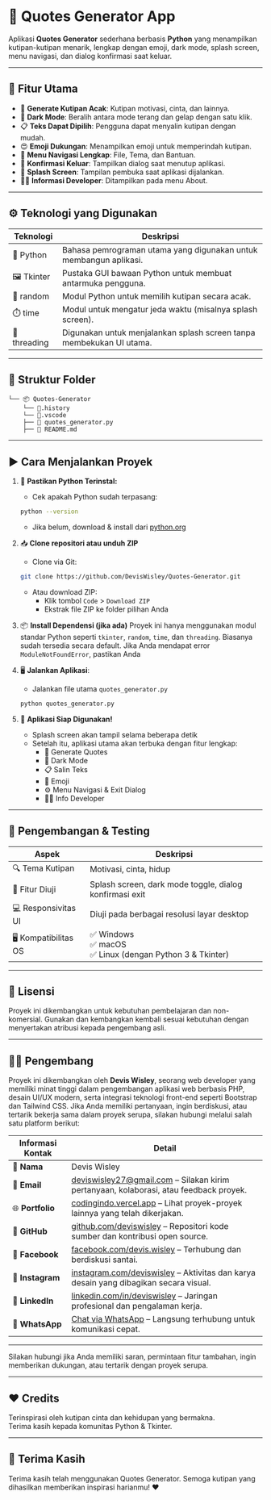 # 💬 Quotes Generator App

Aplikasi **Quotes Generator** sederhana berbasis **Python** yang menampilkan kutipan-kutipan menarik, lengkap dengan emoji, dark mode, splash screen, menu navigasi, dan dialog konfirmasi saat keluar.

---

## 🚀 Fitur Utama

- 🎲 **Generate Kutipan Acak**: Kutipan motivasi, cinta, dan lainnya.
- 🌙 **Dark Mode**: Beralih antara mode terang dan gelap dengan satu klik.
- 📋 **Teks Dapat Dipilih**: Pengguna dapat menyalin kutipan dengan mudah.
- 😍 **Emoji Dukungan**: Menampilkan emoji untuk memperindah kutipan.
- 🧭 **Menu Navigasi Lengkap**: File, Tema, dan Bantuan.
- 🔐 **Konfirmasi Keluar**: Tampilkan dialog saat menutup aplikasi.
- 🚀 **Splash Screen**: Tampilan pembuka saat aplikasi dijalankan.
- 👨‍💻 **Informasi Developer**: Ditampilkan pada menu About.

---

## ⚙️ Teknologi yang Digunakan

| Teknologi   | Deskripsi                                                                 |
|----------------|------------------------------------------------------------------------------|
| 🐍 Python  | Bahasa pemrograman utama yang digunakan untuk membangun aplikasi.            |
| 🖼️ Tkinter     | Pustaka GUI bawaan Python untuk membuat antarmuka pengguna.                  |
| 🎲 random      | Modul Python untuk memilih kutipan secara acak.                              |
| ⏱️ time        | Modul untuk mengatur jeda waktu (misalnya splash screen).                    |
| 🧵 threading   | Digunakan untuk menjalankan splash screen tanpa membekukan UI utama.         |

---

## 📂 Struktur Folder
```
└── 📦 Quotes-Generator
    └── 📂.history
    └── 📂.vscode
    ├── 📜 quotes_generator.py
    ├── 📜 README.md
```

---

## ▶️ Cara Menjalankan Proyek

1. 🧰 **Pastikan Python Terinstal:**
   - Cek apakah Python sudah terpasang:
   ```bash
   python --version
   ```
   - Jika belum, download & install dari [python.org](https://www.python.org/downloads/)

2. 📥 **Clone repositori atau unduh ZIP**
   - Clone via Git:
   ```bash
   git clone https://github.com/DevisWisley/Quotes-Generator.git
   ```

   - Atau download ZIP:
     - Klik tombol `Code` > `Download ZIP`
     - Ekstrak file ZIP ke folder pilihan Anda

3. 📦 **Install Dependensi (jika ada)**
   Proyek ini hanya menggunakan modul standar Python seperti `tkinter`, `random`, `time`, dan `threading`. Biasanya sudah tersedia secara default. Jika Anda mendapat error `ModuleNotFoundError`, pastikan Anda

4. 🖥️ **Jalankan Aplikasi**:
   - Jalankan file utama `quotes_generator.py`
   ```bash
   python quotes_generator.py
   ```

5. 🚀 **Aplikasi Siap Digunakan!**
   - Splash screen akan tampil selama beberapa detik
   - Setelah itu, aplikasi utama akan terbuka dengan fitur lengkap:
     - 🎯 Generate Quotes
     - 🌙 Dark Mode
     - 📋 Salin Teks
     - 💬 Emoji
     - ⚙️ Menu Navigasi & Exit Dialog
     - 👨‍💻 Info Developer

---

## 🧪 Pengembangan & Testing

| Aspek                         | Deskripsi                                                                 |
|------------------------------|---------------------------------------------------------------------------|
| 🔍 Tema Kutipan              | Motivasi, cinta, hidup                                                    |
| 🚀 Fitur Diuji               | Splash screen, dark mode toggle, dialog konfirmasi exit                   |
| 💻 Responsivitas UI          | Diuji pada berbagai resolusi layar desktop                                |
| 🖥️ Kompatibilitas OS        | ✅ Windows<br>✅ macOS<br>✅ Linux (dengan Python 3 & Tkinter)              |

---

## 📜 Lisensi

Proyek ini dikembangkan untuk kebutuhan pembelajaran dan non-komersial. Gunakan dan kembangkan kembali sesuai kebutuhan dengan menyertakan atribusi kepada pengembang asli.

---

## 🙋‍♂️ Pengembang

Proyek ini dikembangkan oleh **Devis Wisley**, seorang web developer yang memiliki minat tinggi dalam pengembangan aplikasi web berbasis PHP, desain UI/UX modern, serta integrasi teknologi front-end seperti Bootstrap dan Tailwind CSS. Jika Anda memiliki pertanyaan, ingin berdiskusi, atau tertarik bekerja sama dalam proyek serupa, silakan hubungi melalui salah satu platform berikut:

| Informasi Kontak | Detail |
|------------------|--------|
| 📛 **Nama**         | Devis Wisley |
| 📧 **Email**        | [deviswisley27@gmail.com](mailto:deviswisley27@gmail.com) – Silakan kirim pertanyaan, kolaborasi, atau feedback proyek. |
| 🌐 **Portfolio**    | [codingindo.vercel.app](https://codingindo.vercel.app/) – Lihat proyek-proyek lainnya yang telah dikerjakan. |
| 🐙 **GitHub**       | [github.com/deviswisley](https://www.github.com/deviswisley) – Repositori kode sumber dan kontribusi open source. |
| 📘 **Facebook**     | [facebook.com/devis.wisley](https://www.facebook.com/devis.wisley/) – Terhubung dan berdiskusi santai. |
| 📸 **Instagram**    | [instagram.com/deviswisley](https://www.instagram.com/deviswisley/) – Aktivitas dan karya desain yang dibagikan secara visual. |
| 🔗 **LinkedIn**     | [linkedin.com/in/deviswisley](https://www.linkedin.com/in/deviswisley/) – Jaringan profesional dan pengalaman kerja. |
| 📱 **WhatsApp**     | [Chat via WhatsApp](https://api.whatsapp.com/send?phone=6282274107967) – Langsung terhubung untuk komunikasi cepat. |

---

Silakan hubungi jika Anda memiliki saran, permintaan fitur tambahan, ingin memberikan dukungan, atau tertarik dengan proyek serupa.

---

## ❤️ Credits

Terinspirasi oleh kutipan cinta dan kehidupan yang bermakna.  
Terima kasih kepada komunitas Python & Tkinter.

---

## 🙏 Terima Kasih
Terima kasih telah menggunakan Quotes Generator.
Semoga kutipan yang dihasilkan memberikan inspirasi harianmu! ❤️

